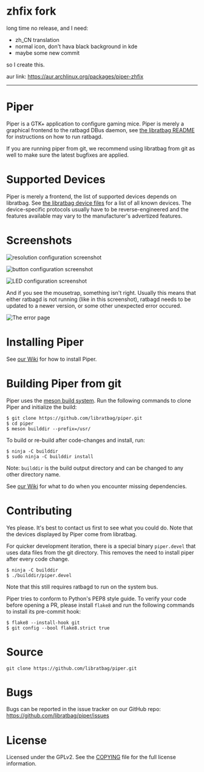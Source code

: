# zhfix fork

long time no release, and I need:

- zh_CN translation
- normal icon, don't hava black background in kde
- maybe some new commit

so I create this.

aur link: https://aur.archlinux.org/packages/piper-zhfix

---

Piper
=====

Piper is a GTK+ application to configure gaming mice. Piper is merely a
graphical frontend to the ratbagd DBus daemon, see [the libratbag
README](https://github.com/libratbag/libratbag/blob/master/README.md#running-ratbagd-as-dbus-activated-systemd-service)
for instructions on how to run ratbagd.

If you are running piper from git, we recommend using libratbag from git
as well to make sure the latest bugfixes are applied.

Supported Devices
=================
Piper is merely a frontend, the list of supported devices depends on
libratbag. See [the libratbag device
files](https://github.com/libratbag/libratbag/tree/master/data/devices) for
a list of all known devices.  The device-specific protocols usually have to
be reverse-engineered and the features available may vary to the
manufacturer's advertized features.

Screenshots
===========

![resolution configuration screenshot](https://github.com/libratbag/piper/blob/wiki/screenshots/piper-resolutionpage.png)

![button configuration screenshot](https://github.com/libratbag/piper/blob/wiki/screenshots/piper-buttonpage.png)

![LED configuration screenshot](https://github.com/libratbag/piper/blob/wiki/screenshots/piper-ledpage.png)

And if you see the mousetrap, something isn't right. Usually this means that
either ratbagd is not running (like in this screenshot), ratbagd needs to be
updated to a newer version, or some other unexpected error occured.

![The error page](https://github.com/libratbag/piper/blob/wiki/screenshots/piper-errorpage.png)

Installing Piper
================

See [our Wiki](https://github.com/libratbag/piper/wiki/Installation) for how to install Piper.

Building Piper from git
=======================

Piper uses the [meson build system](http://mesonbuild.com/). Run the following
commands to clone Piper and initialize the build:

```
$ git clone https://github.com/libratbag/piper.git
$ cd piper
$ meson builddir --prefix=/usr/
```

To build or re-build after code-changes and install, run:

```
$ ninja -C builddir
$ sudo ninja -C builddir install
```

Note: `builddir` is the build output directory and can be changed to any other
directory name.

See [our Wiki](https://github.com/libratbag/piper/wiki/Installation) for what
to do when you encounter missing dependencies.

Contributing
============

Yes please. It's best to contact us first to see what you could do. Note that
the devices displayed by Piper come from libratbag.

For quicker development iteration, there is a special binary `piper.devel`
that uses data files from the git directory. This removes the need to
install piper after every code change.
```
$ ninja -C builddir
$ ./builddir/piper.devel
```
Note that this still requires ratbagd to run on the system bus.

Piper tries to conform to Python's PEP8 style guide. To verify your code before
opening a PR, please install `flake8` and run the following commands to install
its pre-commit hook:

```
$ flake8 --install-hook git
$ git config --bool flake8.strict true
```

Source
======

`git clone https://github.com/libratbag/piper.git`

Bugs
====

Bugs can be reported in the issue tracker on our GitHub repo:
https://github.com/libratbag/piper/issues

License
=======

Licensed under the GPLv2. See the
[COPYING](https://github.com/libratbag/piper/blob/master/COPYING) file for the
full license information.
